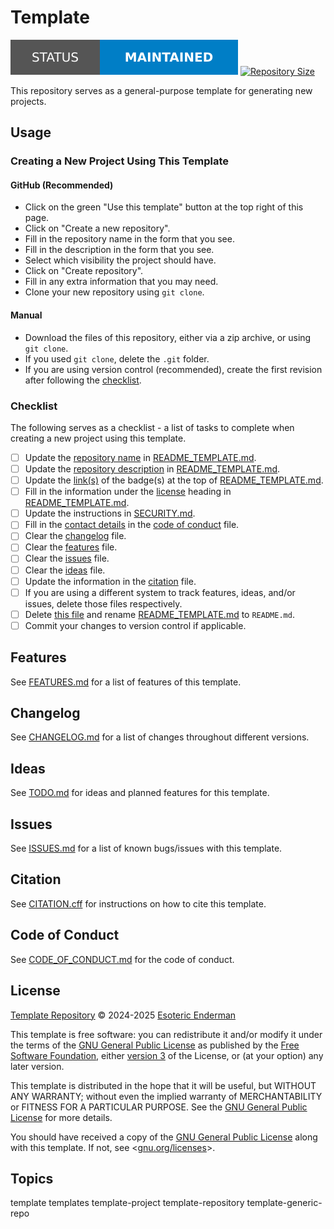 # Template

[![Project Status: Maintained][status-badge]][root] [![Repository Size][repository-size-badge]][root]

This repository serves as a general-purpose template for generating new projects.

## Usage

### Creating a New Project Using This Template

#### GitHub (Recommended)

- Click on the green "Use this template" button at the top right of this page.
- Click on "Create a new repository".
- Fill in the repository name in the form that you see.
- Fill in the description in the form that you see.
- Select which visibility the project should have.
- Click on "Create repository".
- Fill in any extra information that you may need.
- Clone your new repository using `git clone`.

#### Manual

- Download the files of this repository, either via a zip archive, or using `git clone`.
- If you used `git clone`, delete the `.git` folder.
- If you are using version control (recommended), create the first revision after following the [checklist](#checklist).

### Checklist

The following serves as a checklist - a list of tasks to complete when creating a new project using this template.

- [ ] Update the [repository name](README_TEMPLATE.md#project-name) in [README_TEMPLATE.md](README_TEMPLATE.md).
- [ ] Update the [repository description](README_TEMPLATE.md#project-name) in [README_TEMPLATE.md](README_TEMPLATE.md).
- [ ] Update the [link(s)](README_TEMPLATE.md#license) of the badge(s) at the top of [README_TEMPLATE.md](README_TEMPLATE.md).
- [ ] Fill in the information under the [license](README_TEMPLATE.md#license) heading in [README_TEMPLATE.md](README_TEMPLATE.md).
- [ ] Update the instructions in [SECURITY.md](SECURITY.md).
- [ ] Fill in the [contact details](CODE_OF_CONDUCT.md#enforcement) in the [code of conduct](CODE_OF_CONDUCT.md) file.
- [ ] Clear the [changelog](CHANGELOG.md) file.
- [ ] Clear the [features](FEATURES.md) file.
- [ ] Clear the [issues](ISSUES.md) file.
- [ ] Clear the [ideas](TODO.md) file.
- [ ] Update the information in the [citation](../CITATION.cff) file.
- [ ] If you are using a different system to track features, ideas, and/or issues, delete those files respectively.
- [ ] Delete [this file](./README.md) and rename [README_TEMPLATE.md](README_TEMPLATE.md) to `README.md`.
- [ ] Commit your changes to version control if applicable.

## Features

See [FEATURES.md][features] for a list of features of this template.

## Changelog

See [CHANGELOG.md][changelog] for a list of changes throughout different versions.

## Ideas

See [TODO.md][ideas] for ideas and planned features for this template.

## Issues

See [ISSUES.md][issues] for a list of known bugs/issues with this template.

## Citation

See [CITATION.cff][citation] for instructions on how to cite this template.

## Code of Conduct

See [CODE_OF_CONDUCT.md][conduct] for the code of conduct.

## License

[Template Repository][root] &copy; 2024-2025 [Esoteric Enderman][website]

This template is free software: you can redistribute it and/or modify it under the terms of the [GNU General Public License][license] as published by the [Free Software Foundation][free-software-foundation], either [version 3][license] of the License, or (at your option) any later version.

This template is distributed in the hope that it will be useful, but WITHOUT ANY WARRANTY; without even the implied warranty of MERCHANTABILITY or FITNESS FOR A PARTICULAR PURPOSE. See the [GNU General Public License][license] for more details.

You should have received a copy of the [GNU General Public License][license] along with this template. If not, see <[gnu.org/licenses][licenses]>.

## Topics

template templates template-project template-repository template-generic-repo

<!-- Link aliases -->

[root]: ./

<!-- Badges -->

[status-badge]: ../assets/images/badges/status/maintained.svg
[repository-size-badge]: https://img.shields.io/github/repo-size/esoterictemplates/template?style=for-the-badge&logo=git&label=Repository%20size

<!-- Files -->

[license]: LICENSE

[features]: FEATURES.md
[changelog]: CHANGELOG.md
[ideas]: TODO.md
[issues]: ISSUES.md

[citation]: ../CITATION.cff

[conduct]: CODE_OF_CONDUCT.md

<!-- Links -->

[website]: https://enderman.dev

[free-software-foundation]: https://www.fsf.org/
[licenses]: https://www.gnu.org/licenses/